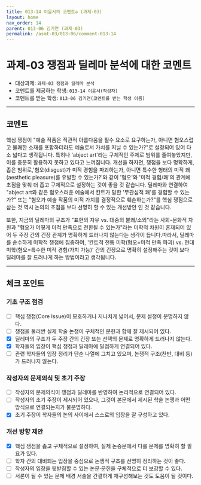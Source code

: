 ```yaml
---
title: 013-14 이윤서의 코멘트a (과제-03) 
layout: home
nav_order: 14
parent: 013-06 김기연 (과제-03)
permalink: /asmt-03/013-06/comment-013-14
---
```


# 과제-03 쟁점과 딜레마 분석에 대한 코멘트

- 대상과제: `과제-03 쟁점과 딜레마 분석`
- 코멘트를 제공하는 학생: `013-14 이윤서(작성자)` 
- 코멘트를 받는 학생: `013-06 김기연(코멘트를 받는 학생 이름)` 

---

## 코멘트

핵심 쟁점이 "예술 작품은 직관적 아름다움을 필수 요소로 요구하는가, 아니면 혐오스럽고 불쾌한 소재를 포함하더라도 예술로서 가치를 지닐 수 있는가?"로 설정되어 있어 다소 넓다고 생각됩니다. 특히나 'abject art'라는 구체적인 주제로 범위를 줄여놓았지만, 이를 충분히 활용하지 못하고 있다고 느껴집니다. 개선을 하자면, 쟁점을 보다 명확하게, 좁은 범위로,'혐오(disgust)가 미적 경험을 파괴하는가, 아니면 특수한 형태의 미적 쾌(aesthetic pleasure)를 유발할 수 있는가?'와 같이 '혐오'와 '미적 경험/쾌'의 관계에 초점을 맞춰 더 좁고 구체적으로 설정하는 것이 좋을 것 같습니다. 딜레마와 연결하여 "abject art와 같은 혐오스러운 예술에서 칸트가 말한 '무관심적 쾌'를 경험할 수 있는가?" 또는 "혐오가 예술 작품의 미적 가치를 결정적으로 훼손하는가?"를 핵심 쟁점으로 삼는 것 역시 논의의 초점을 보다 선명히 할 수 있는 개선방안 인 것 같습니다.

또한, 지금의 딜레마의 구조가 "표현의 자유 vs. 대중의 불쾌/소외"라는 사회-문화적 차원과 "혐오가 어떻게 미적 만족으로 전환될 수 있는가"라는 미학적 차원이 혼재되어 있어 두 주장 간의 긴장 관계가 명확하게 드러나지 않는다는 생각이 듭니다.따라서, 딜레마를 순수하게 미학적 쟁점에 집중하여, '칸트적 전통 미학(혐오=미적 만족 파괴) vs. 현대 미학(혐오=특수한 미적 경험/가치 가능)' 간의 긴장으로 명확히 설정해주는 것이 보다 딜레마를 잘 드러나게 하는 방법이라고 생각됩니다.

---

## 체크 포인트

### **기초 구조 점검**
- [ ] 핵심 쟁점(Core Issue)이 모호하거나 지나치게 넓어서, 문제 설정이 분명하지 않다.
- [ ] 쟁점을 둘러싼 실제 학술 논쟁이 구체적인 문헌과 함께 잘 제시되어 있다.
- [x] 딜레마의 구조가 두 주장 간의 긴장 또는 선택의 문제로 명확하게 드러나지 않는다.
- [x] 학자들의 입장이 핵심 쟁점과 딜레마에 밀접하게 연결되어 있다.
- [ ] 관련 학자들의 입장 정리가 단순 나열에 그치고 있으며, 논쟁적 구조(찬반, 대비 등)가 드러나지 않는다.

### **작성자의 문제의식 및 초기 주장**
- [ ] 작성자의 문제의식이 쟁점과 딜레마를 반영하여 논리적으로 연결되어 있다.
- [ ] 작성자의 초기 주장이 제시되어 있으나, 그것이 본문에서 제시된 학술 논쟁과 어떤 방식으로 연결되는지가 불분명하다.
- [x] 초기 주장이 학자들의 논의 사이에서 스스로의 입장을 잘 구성하고 있다.

### **개선 방향 제안**
- [x] 핵심 쟁점을 좁고 구체적으로 설정하여, 실제 논증문에서 다룰 문제를 명확히 할 필요가 있다.
- [ ] 학자 간의 대비되는 입장을 중심으로 논쟁적 구조를 선명히 정리하는 것이 좋다.
- [ ] 작성자의 입장을 뒷받침할 수 있는 논문·문헌을 구체적으로 더 보강할 수 있다.
- [ ] 서론이 될 수 있는 문제 배경 서술을 간결하게 재구성해보는 것도 도움이 될 것이다.
